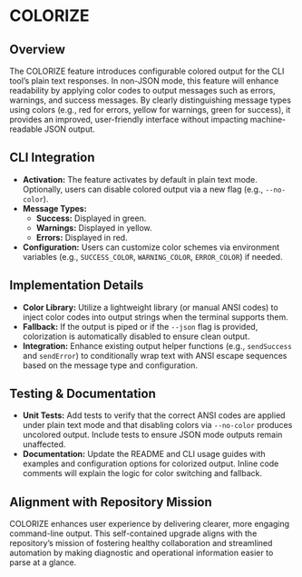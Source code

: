 # COLORIZE

## Overview
The COLORIZE feature introduces configurable colored output for the CLI tool’s plain text responses. In non-JSON mode, this feature will enhance readability by applying color codes to output messages such as errors, warnings, and success messages. By clearly distinguishing message types using colors (e.g., red for errors, yellow for warnings, green for success), it provides an improved, user-friendly interface without impacting machine-readable JSON output.

## CLI Integration
- **Activation:** The feature activates by default in plain text mode. Optionally, users can disable colored output via a new flag (e.g., `--no-color`).
- **Message Types:**
  - **Success:** Displayed in green.
  - **Warnings:** Displayed in yellow.
  - **Errors:** Displayed in red.
- **Configuration:** Users can customize color schemes via environment variables (e.g., `SUCCESS_COLOR`, `WARNING_COLOR`, `ERROR_COLOR`) if needed.

## Implementation Details
- **Color Library:** Utilize a lightweight library (or manual ANSI codes) to inject color codes into output strings when the terminal supports them.
- **Fallback:** If the output is piped or if the `--json` flag is provided, colorization is automatically disabled to ensure clean output.
- **Integration:** Enhance existing output helper functions (e.g., `sendSuccess` and `sendError`) to conditionally wrap text with ANSI escape sequences based on the message type and configuration.

## Testing & Documentation
- **Unit Tests:** Add tests to verify that the correct ANSI codes are applied under plain text mode and that disabling colors via `--no-color` produces uncolored output. Include tests to ensure JSON mode outputs remain unaffected.
- **Documentation:** Update the README and CLI usage guides with examples and configuration options for colorized output. Inline code comments will explain the logic for color switching and fallback.

## Alignment with Repository Mission
COLORIZE enhances user experience by delivering clearer, more engaging command-line output. This self-contained upgrade aligns with the repository’s mission of fostering healthy collaboration and streamlined automation by making diagnostic and operational information easier to parse at a glance.